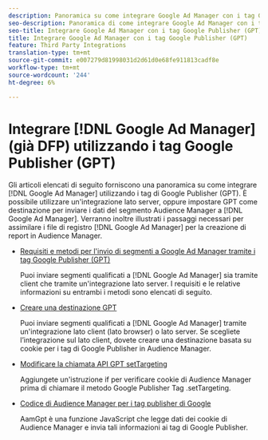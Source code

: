 ```yaml
---
description: Panoramica su come integrare Google Ad Manager con i tag Google Publisher (GPT).
seo-description: Panoramica di come integrare Google Ad Manager con i tag Google Publisher (GPT) in Adobe Audience Manager (AAM).
seo-title: Integrare Google Ad Manager con i tag Google Publisher (GPT) in Adobe Audience Manager (AAM)
title: Integrare Google Ad Manager con i tag Google Publisher (GPT)
feature: Third Party Integrations
translation-type: tm+mt
source-git-commit: e007279d81998031d2d61d0e68fe911813cadf8e
workflow-type: tm+mt
source-wordcount: '244'
ht-degree: 6%

---
```



# Integrare [!DNL Google Ad Manager] (già DFP) utilizzando i tag Google Publisher (GPT)

Gli articoli elencati di seguito forniscono una panoramica su come integrare [!DNL Google Ad Manager] utilizzando i tag di Google Publisher (GPT). È possibile utilizzare un&#39;integrazione lato server, oppure impostare GPT come destinazione per inviare i dati del segmento  Audience Manager a [!DNL Google Ad Manager]. Verranno inoltre illustrati i passaggi necessari per assimilare i file di registro [!DNL Google Ad Manager] per la creazione di report in  Audience Manager.

* [Requisiti e metodi per l&#39;invio di segmenti a Google Ad Manager tramite i tag Google Publisher (GPT)](/help/using/integration/gpt-aam-destination/gpt-aam-requirements.md)

   Puoi inviare segmenti qualificati a [!DNL Google Ad Manager] sia tramite client che tramite un&#39;integrazione lato server. I requisiti e le relative informazioni su entrambi i metodi sono elencati di seguito.

* [Creare una destinazione GPT](/help/using/integration/gpt-aam-destination/gpt-aam-create-destination.md)

   Puoi inviare segmenti qualificati a [!DNL Google Ad Manager] tramite un&#39;integrazione lato client (lato browser) o lato server. Se scegliete l’integrazione sul lato client, dovete creare una destinazione basata su cookie per i tag di Google Publisher in  Audience Manager.

* [Modificare la chiamata API GPT setTargeting](/help/using/integration/gpt-aam-destination/gpt-aam-modify-api.md)

   Aggiungete un&#39;istruzione if per verificare  cookie di Audience Manager prima di chiamare il metodo Google Publisher Tag .setTargeting.

* [Codice di Audience Manager per i tag publisher di Google](/help/using/integration/gpt-aam-destination/gpt-aam-aamgpt-code.md)

   AamGpt è una funzione JavaScript che legge  dati dei cookie di Audience Manager e invia tali informazioni ai tag di Google Publisher.

